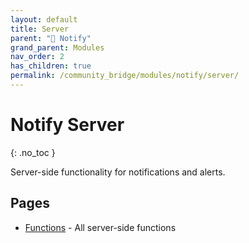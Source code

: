 ```yaml
---
layout: default
title: Server
parent: "🔔 Notify"
grand_parent: Modules
nav_order: 2
has_children: true
permalink: /community_bridge/modules/notify/server/
---
```


# Notify Server
{: .no_toc }

Server-side functionality for notifications and alerts.

## Pages

- [Functions](server/functions.md) - All server-side functions